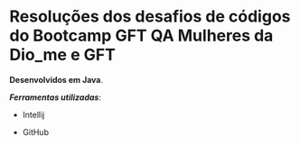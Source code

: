 # Resoluções dos desafios de códigos do Bootcamp **GFT QA Mulheres** da **Dio_me** e **GFT**

**Desenvolvidos em Java**.


***Ferramentas utilizadas***:

- Intellij

- GitHub
